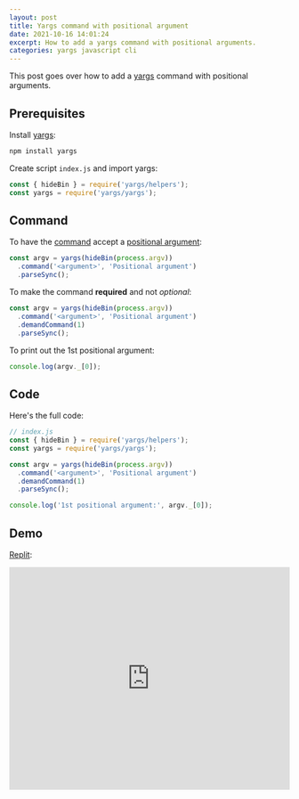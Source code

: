 ```yaml
---
layout: post
title: Yargs command with positional argument
date: 2021-10-16 14:01:24
excerpt: How to add a yargs command with positional arguments.
categories: yargs javascript cli
---
```


This post goes over how to add a [yargs](https://github.com/yargs/yargs) command with positional arguments.

## Prerequisites

Install [yargs](https://www.npmjs.com/package/yargs):

```sh
npm install yargs
```

Create script `index.js` and import yargs:

```js
const { hideBin } = require('yargs/helpers');
const yargs = require('yargs/yargs');
```

## Command

To have the [command](https://yargs.js.org/docs/#api-reference-commandmodule) accept a [positional argument](https://github.com/yargs/yargs/blob/main/docs/advanced.md#positional-arguments):

```js
const argv = yargs(hideBin(process.argv))
  .command('<argument>', 'Positional argument')
  .parseSync();
```

To make the command **required** and not _optional_:

```js
const argv = yargs(hideBin(process.argv))
  .command('<argument>', 'Positional argument')
  .demandCommand(1)
  .parseSync();
```

To print out the 1st positional argument:

```js
console.log(argv._[0]);
```

## Code

Here's the full code:

```js
// index.js
const { hideBin } = require('yargs/helpers');
const yargs = require('yargs/yargs');

const argv = yargs(hideBin(process.argv))
  .command('<argument>', 'Positional argument')
  .demandCommand(1)
  .parseSync();

console.log('1st positional argument:', argv._[0]);
```

## Demo

[Replit](https://replit.com/@remarkablemark/yargs-command-with-positional-argument):

<iframe height="400px" width="100%" src="https://replit.com/@remarkablemark/yargs-command-with-positional-argument?lite=true" scrolling="no" frameborder="no" allowtransparency="true" allowfullscreen="true" sandbox="allow-forms allow-pointer-lock allow-popups allow-same-origin allow-scripts allow-modals"></iframe>
